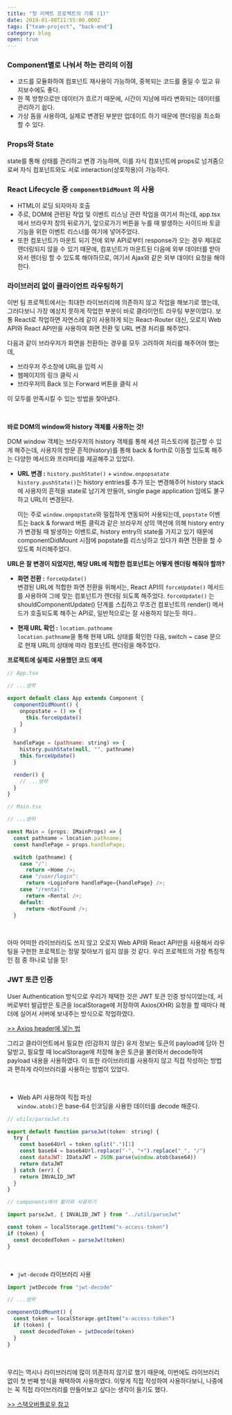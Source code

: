 ```yaml
---
title: "첫 리액트 프로젝트의 기록 (1)"
date: 2019-01-08T21:55:00.000Z
tags: ["team-project", "back-end"]
category: blog
open: true
---
```


### Component별로 나눠서 하는 관리의 이점

- 코드를 모듈화하여 컴포넌트 재사용이 가능하여, 중복되는 코드를 줄일 수 있고 유지보수에도 좋다.
- 한 쪽 방향으로만 데이터가 흐르기 때문에, 시간이 지남에 따라 변화되는 데이터를 관리하기 쉽다.
- 가상 돔을 사용하여, 실제로 변경된 부분만 업데이트 하기 때문에 렌더링을 최소화 할 수 있다.

### Props와 State

state를 통해 상태를 관리하고 변경 가능하며, 이를 자식 컴포넌트에 props로 넘겨줌으로써 자식 컴포넌트와도 서로 interaction(상호작용)이 가능하다.

### React Lifecycle 중 `componentDidMount` 의 사용

- HTML이 로딩 되자마자 호출
- 주로, DOM에 관련된 작업 및 이벤트 리스닝 관련 작업을 여기서 하는데, app.tsx 에서 브라우저 창의 뒤로가기, 앞으로가기 버튼을 누를 때 발생하는 사이드바 토글 기능을 위한 이벤트 리스너를 여기에 넣어주었다.
- 또한 컴포넌트가 마운트 되기 전에 외부 API로부터 response가 오는 경우 제대로 렌더링되지 않을 수 있기 때문에, 컴포넌트가 마운트된 다음에 외부 데이터를 받아와서 렌더링 할 수 있도록 해야하므로, 여기서 Ajax와 같은 외부 데이터 요청을 해야한다.

### 라이브러리 없이 클라이언트 라우팅하기

이번 팀 프로젝트에서는 최대한 라이브러리에 의존하지 않고 작업을 해보기로 했는데, 그러다보니 가장 예상치 못하게 작업한 부분이 바로 클라이언트 라우팅 부분이었다. 보통 React로 작업하면 자연스레 같이 사용하게 되는 React-Router 대신, 오로지 Web API와 React API만을 사용하여 화면 전환 및 URL 변경 처리를 해주었다.

다음과 같이 브라우저가 화면을 전환하는 경우를 모두 고려하여 처리를 해주어야 했는데,

- 브라우저 주소창에 URL을 입력 시
- 웹페이지의 링크 클릭 시
- 브라우저의 Back 또는 Forward 버튼을 클릭 시

이 모두를 만족시킬 수 있는 방법을 찾아냈다.

<br />

**바로 DOM의 window와 history 객체를 사용하는 것!**

DOM window 객체는 브라우저의 history 객체를 통해 세션 히스토리에 접근할 수 있게 해주는데, 사용자의 방문 흔적(history)를 통해 back & forth로 이동할 있도록 해주는 다양한 메서드와 프러퍼티를 제공해주고 있었다.

- **URL 변경 :** `history.pushState()` + `window.onpopsatate`  
  `history.pushState()`는 history entries를 추가 또는 변경해주어 history stack에 사용자의 흔적을 state로 남기게 만들어, single page application 임에도 불구하고 URL이 변경된다.

  이는 주로 `window.onpopstate`와 밀접하게 연동되어 사용되는데, `popstate` 이벤트는 back & forward 버튼 클릭과 같은 브라우저 상의 액션에 의해 history entry가 변경될 때 발생하는 이벤트로, history entry의 state를 가지고 있기 때문에 componentDidMount 시점에 popstate를 리스닝하고 있다가 화면 전환을 할 수 있도록 처리해주었다.
  <br />

**URL은 잘 변경이 되었지만, 해당 URL에 적합한 컴포넌트는 어떻게 렌더링 해줘야 할까?**

- **화면 전환 :** `forceUpdate()`  
  변경된 URL에 적합한 화면 전환을 위해서는, React API의 `forceUpdate()` 메서드를 사용하여 그에 맞는 컴포넌트가 렌더링 되도록 해주었다. `forceUpdate()` 는 shouldComponentUpdate() 단계를 스킵하고 무조건 컴포넌트의 render() 메서드가 호출되도록 해주는 API로, 일반적으로는 잘 사용하지 않는듯 하다..

- **현재 URL 확인 :** `location.pathname`  
  `location.pathname`을 통해 현재 URL 상태를 확인한 다음, switch ~ case 문으로 현재 URL의 상태에 따라 컴포넌트 렌더링을 해주었다.

**프로젝트에 실제로 사용했던 코드 예제**

```javascript
// App.tsx

// ...생략

export default class App extends Component {
  componentDidMount() {
    onpopstate = () => {
      this.forceUpdate()
    }
  }

  handlePage = (pathname: string) => {
    history.pushState(null, "", pathname)
    this.forceUpdate()
  }

  render() {
    // ...생략
  }
}
```

```javascript
// Main.tsx

// ...생략

const Main = (props: IMainProps) => {
  const pathname = location.pathname;
  const handlePage = props.handlePage;

  switch (pathname) {
    case "/":
      return <Home />;
    case "/user/login":
      return <LoginForm handlePage={handlePage} />;
    case "/rental":
      return <Rental />;
    default:
      return <NotFound />;
  }
```

<br />

아마 어떠한 라이브러리도 쓰지 않고 오로지 Web API와 React API만을 사용해서 라우팅을 구현한 프로젝트는 정말 찾아보기 쉽지 않을 것 같다. 우리 프로젝트의 가장 특징적인 점 중 하나로 남을 듯!

### JWT 토큰 인증

User Authentication 방식으로 우리가 채택한 것은 JWT 토큰 인증 방식이었는데, 서버로부터 발급받은 토큰을 localStorage에 저장하여 Axios(XHR) 요청을 할 때마다 헤더에 실어서 서버에 보내주는 방식으로 작업하였다.

[>> Axios header에 넣는 법](https://www.dahae.kim/blog/how-to-use-axios/)

그리고 클라이언트에서 필요한 (민감하지 않은) 유저 정보는 토큰의 payload에 담아 전달받고, 필요할 때 localStorage에 저장해 놓은 토큰을 불러와서 decode하여 payload 내용을 사용하였다. 이 또한 라이브러리를 사용하지 않고 직접 작성하는 방법과 편하게 라이브러리를 사용하는 방법이 있었다.

<br />

- Web API 사용하여 직접 파싱  
  `window.atob()`은 base-64 인코딩을 사용한 데이터를 decode 해준다.

```javascript
// utils/parseJwt.ts

export default function parseJwt(token: string) {
  try {
    const base64Url = token.split(".")[1]
    const base64 = base64Url.replace("-", "+").replace("_", "/")
    const dataJWT: IDataJWT = JSON.parse(window.atob(base64))
    return dataJWT
  } catch (err) {
    return INVALID_JWT
  }
}

// components에서 불러와 사용하기

import parseJwt, { INVALID_JWT } from "../util/parseJwt"

const token = localStorage.getItem("x-access-token")
if (token) {
  const decodedToken = parseJwt(token)
}
```

<br />

- `jwt-decode` 라이브러리 사용

```javascript
import jwtDecode from "jwt-decode"

// ...생략

componentDidMount() {
  const token = localStorage.getItem("x-access-token")
  if (token) {
    const decodedToken = jwtDecode(token)
  }
}
```

<br />

우리는 역시나 라이브러리에 많이 의존하지 않기로 했기 때문에, 이번에도 라이브러리 없이 첫 번째 방식을 채택하여 사용하였다. 이렇게 직접 작성하여 사용하다보니, 나중에는 꼭 직접 라이브러리를 만들어보고 싶다는 생각이 들기도 했다.

[>> 스택오버플로우 참고](https://stackoverflow.com/questions/38552003/how-to-decode-jwt-token-in-javascript)
